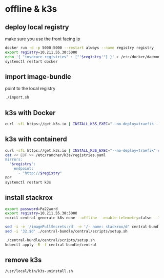 # offline & k3s

## deploy local registry

make sure you use the front facing ip

```bash
docker run -d -p 5000:5000 --restart always --name registry registry
export registry=10.211.55.30:5000
echo '{ "insecure-registries" : ["'$registry'"] }' > /etc/docker/daemon.json
systemctl restart docker
```

## import image-bundle

point to the local registry
```bash
./import.sh
```

## k3s with Docker

```bash
curl -sfL https://get.k3s.io | INSTALL_K3S_EXEC="--no-deploy=traefik --docker" sh -
```

## k3s with containerd

```bash
curl -sfL https://get.k3s.io | INSTALL_K3S_EXEC="--no-deploy=traefik" sh -
cat << EOF >> /etc/rancher/k3s/registries.yaml
mirrors:
  "$registry":
    endpoint:
      - "http://$registry"
EOF
systemctl restart k3s
```

## install stackrox

```bash
export password=Pa22word
export registry=10.211.55.30:5000
roxctl central generate k8s none --offline --enable-telemetry=false --lb-type np --main-image $registry/main:3.0.39.3 --scanner-db-image $registry/scanner-db:2.2.1 --scanner-image $registry/scanner:2.2.1 --password $password

sed -i -e '/imagePullSecrets:/d' -e '/- name: stackrox/d' central-bundle/central/00-serviceaccount.yaml
sed -i '32,$d' ./central-bundle/central/scripts/setup.sh

./central-bundle/central/scripts/setup.sh
kubectl apply -R -f central-bundle/central
```

## remove k3s

```bash
/usr/local/bin/k3s-uninstall.sh
```
